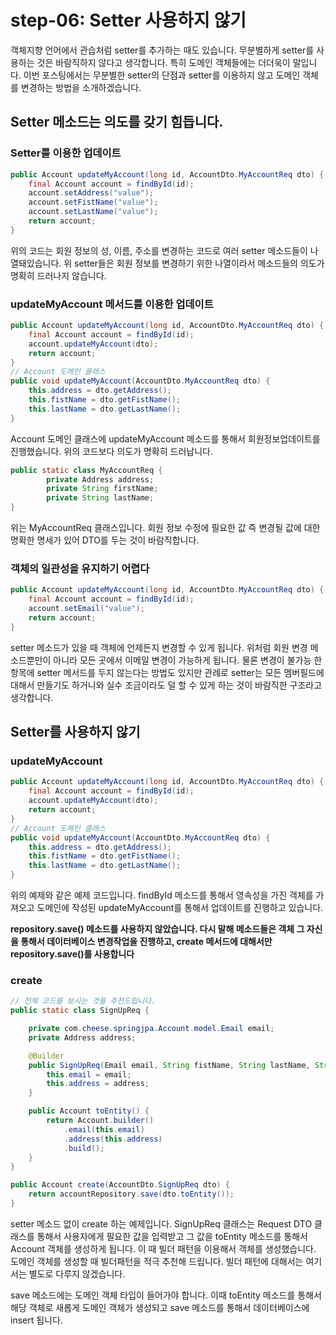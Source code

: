 # step-06: Setter 사용하지 않기
객체지향 언어에서 관습처럼 setter를 추가하는 때도 있습니다. 무분별하게 setter를 사용하는 것은 바람직하지 않다고 생각합니다. 특히 도메인 객체들에는 더더욱이 말입니다. 이번 포스팅에서는 무분별한 setter의 단점과 setter를 이용하지 않고 도메인 객체를 변경하는 방법을 소개하겠습니다.


## Setter 메소드는 의도를 갖기 힘듭니다.

### Setter를 이용한 업데이트
```java
public Account updateMyAccount(long id, AccountDto.MyAccountReq dto) {
    final Account account = findById(id);
    account.setAddress("value");
    account.setFistName("value");
    account.setLastName("value");
    return account;
}
```
위의 코드는 회원 정보의 성, 이름, 주소를 변경하는 코드로 여러 setter 메소드들이 나열돼있습니다. 위 setter들은 회원 정보를 변경하기 위한 나열이라서 메소드들의 의도가 명확히 드러나지 않습니다.

### updateMyAccount 메서드를 이용한 업데이트
```java
public Account updateMyAccount(long id, AccountDto.MyAccountReq dto) {
    final Account account = findById(id);
    account.updateMyAccount(dto);
    return account;
}
// Account 도메인 클래스
public void updateMyAccount(AccountDto.MyAccountReq dto) {
    this.address = dto.getAddress();
    this.fistName = dto.getFistName();
    this.lastName = dto.getLastName();
}
```
Account 도메인 클래스에 updateMyAccount 메소드를 통해서 회원정보업데이트를 진행했습니다. 위의 코드보다 의도가 명확히 드러납니다.

```java
public static class MyAccountReq {
		private Address address;
		private String firstName;
		private String lastName;
}
```
위는 MyAccountReq 클래스입니다. 회원 정보 수정에 필요한 값 즉 변경될 값에 대한 명확한 명세가 있어 DTO를 두는 것이 바람직합니다.

### 객체의 일관성을 유지하기 어렵다
```java
public Account updateMyAccount(long id, AccountDto.MyAccountReq dto) {
    final Account account = findById(id);
    account.setEmail("value");
    return account;
}
```
setter 메소드가 있을 때 객체에 언제든지 변경할 수 있게 됩니다. 위처럼 회원 변경 메소드뿐만이 아니라 모든 곳에서 이메일 변경이 가능하게 됩니다. 물론 변경이 불가능 한 항목에 setter 메서드를 두지 않는다는 방법도 있지만 관례로 setter는 모든 멤버필드에 대해서 만들기도 하거니와 실수 조금이라도 덜 할 수 있게 하는 것이 바람직한 구조라고 생각합니다.

## Setter를 사용하지 않기

### updateMyAccount

```java
public Account updateMyAccount(long id, AccountDto.MyAccountReq dto) {
    final Account account = findById(id);
    account.updateMyAccount(dto);
    return account;
}
// Account 도메인 클래스
public void updateMyAccount(AccountDto.MyAccountReq dto) {
    this.address = dto.getAddress();
    this.fistName = dto.getFistName();
    this.lastName = dto.getLastName();
}
```
위의 예제와 같은 예제 코드입니다. findById 메소드를 통해서 영속성을 가진 객체를 가져오고 도메인에 작성된 updateMyAccount를 통해서 업데이트를 진행하고 있습니다.

**repository.save() 메소드를 사용하지 않았습니다. 다시 말해 메소드들은 객체 그 자신을 통해서 데이터베이스 변경작업을 진행하고, create 메서드에 대해서만 repository.save()를 사용합니다**

### create
```java
// 전체 코드를 보시는 것을 추천드립니다.
public static class SignUpReq {

	private com.cheese.springjpa.Account.model.Email email;
	private Address address;

	@Builder
	public SignUpReq(Email email, String fistName, String lastName, String password, Address address) {
        this.email = email;
        this.address = address;
	}

	public Account toEntity() {
        return Account.builder()
            .email(this.email)
            .address(this.address)
            .build();
	}
}

public Account create(AccountDto.SignUpReq dto) {
    return accountRepository.save(dto.toEntity());
}
```
setter 메소드 없이 create 하는 예제입니다. SignUpReq 클래스는 Request DTO 클래스를 통해서 사용자에게 필요한 값을 입력받고 그 값을 toEntity 메소드를 통해서 Account 객체를 생성하게 됩니다. 이 때 빌더 패턴을 이용해서 객체를 생성했습니다. 도메인 객체를 생성할 때 빌더패턴을 적극 추천해 드립니다. 빌더 패턴에 대해서는 여기서는 별도로 다루지 않겠습니다.

save 메소드에는 도메인 객체 타입이 들어가야 합니다. 이때 toEntity 메소드를 통해서 해당 객체로 새롭게 도메인 객체가 생성되고 save 메소드를 통해서 데이터베이스에 insert 됩니다.

